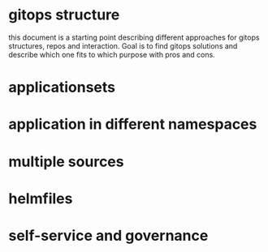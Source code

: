 # gitops structure

this document is a starting point
describing different approaches for gitops structures,
repos and interaction.
Goal is to find gitops solutions
and describe which one fits to which purpose with pros and cons.

# applicationsets

# application in different namespaces

# multiple sources

# helmfiles

# self-service and governance
